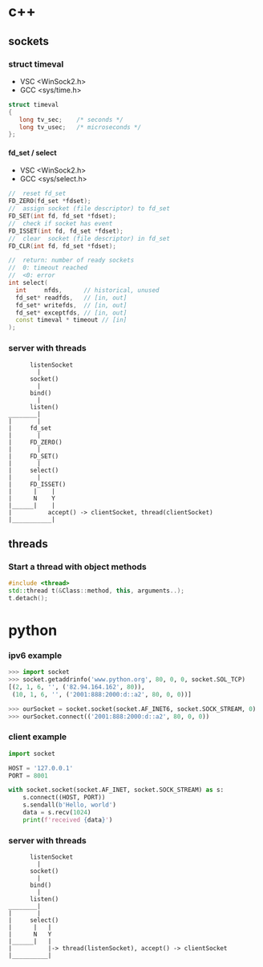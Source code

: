 # c++
## sockets
### struct timeval
- VSC <WinSock2.h>
- GCC <sys/time.h>

```cpp
struct timeval 
{
   long tv_sec;    /* seconds */
   long tv_usec;   /* microseconds */
};
```
#### fd_set / select
- VSC <WinSock2.h>
- GCC <sys/select.h>

```cpp
//  reset fd_set
FD_ZERO(fd_set *fdset); 
//  assign socket (file descriptor) to fd_set
FD_SET(int fd, fd_set *fdset);
//  check if socket has event
FD_ISSET(int fd, fd_set *fdset);
//  clear  socket (file descriptor) in fd_set
FD_CLR(int fd, fd_set *fdset);

//  return: number of ready sockets
//  0: timeout reached
//  <0: error
int select(
  int     nfds,      // historical, unused
  fd_set* readfds,   // [in, out] 
  fd_set* writefds,  // [in, out] 
  fd_set* exceptfds, // [in, out] 
  const timeval * timeout // [in] 
);
```
### server with threads
```
      listenSocket
        |
      socket()
        |
      bind()  
        |
      listen()
________|
|       |
|     fd_set
|       |
|     FD_ZERO()
|       | 
|     FD_SET()
|       |
|     select()
|       |
|     FD_ISSET()
|      |    |
|      N    Y
|______|    |
|          accept() -> clientSocket, thread(clientSocket)
|___________|
```

## threads
### Start a thread with object methods
```cpp
#include <thread>
std::thread t(&Class::method, this, arguments..);
t.detach();
```


# python
### ipv6 example
```python
>>> import socket
>>> socket.getaddrinfo('www.python.org', 80, 0, 0, socket.SOL_TCP)
[(2, 1, 6, '', ('82.94.164.162', 80)),
 (10, 1, 6, '', ('2001:888:2000:d::a2', 80, 0, 0))]

>>> ourSocket = socket.socket(socket.AF_INET6, socket.SOCK_STREAM, 0)
>>> ourSocket.connect(('2001:888:2000:d::a2', 80, 0, 0))
```
### client example
```python
import socket

HOST = '127.0.0.1'
PORT = 8001

with socket.socket(socket.AF_INET, socket.SOCK_STREAM) as s:
    s.connect((HOST, PORT))
    s.sendall(b'Hello, world')
    data = s.recv(1024)
    print(f'received {data}')
```
### server with threads
```
      listenSocket
        |
      socket()
        |
      bind()  
        |
      listen()
________|
|       |
|     select()
|      |   |
|      N   Y
|______|   |
|          |-> thread(listenSocket), accept() -> clientSocket
|__________|
```

